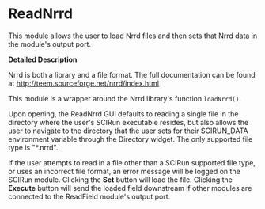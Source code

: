 # ReadNrrd

This module allows the user to load Nrrd files and then sets that Nrrd data in the module's output port.

**Detailed Description**

Nrrd is both a library and a file format. The full documentation can be found at http://teem.sourceforge.net/nrrd/index.html

This module is a wrapper around the Nrrd library's function ```loadNrrd()```.

Upon opening, the ReadNrrd GUI defaults to reading a single file in the directory where the user's SCIRun executable resides, but also allows the user to navigate to the directory that the user sets for their SCIRUN_DATA environment variable through the Directory widget. The only supported file type is "*.nrrd".

If the user attempts to read in a file other than a SCIRun supported file type, or uses an incorrect file format, an error message will be logged on the SCIRun module. Clicking the **Set** button will load the file. Clicking the **Execute** button will send the loaded field downstream if other modules are connected to the ReadField module's output port.
